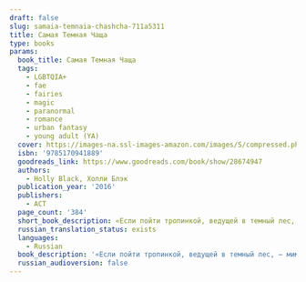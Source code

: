 ```yaml
---
draft: false
slug: samaia-temnaia-chashcha-711a5311
title: Самая Темная Чаща
type: books
params:
  book_title: Самая Темная Чаща
  tags:
    - LGBTQIA+
    - fae
    - fairies
    - magic
    - paranormal
    - romance
    - urban fantasy
    - young adult (YA)
  cover: https://images-na.ssl-images-amazon.com/images/S/compressed.photo.goodreads.com/books/1453485838i/28674947.jpg
  isbn: '9785170941889'
  goodreads_link: https://www.goodreads.com/book/show/28674947
  authors:
    - Holly Black, Холли Блэк
  publication_year: '2016'
  publishers:
    - АСТ
  page_count: '384'
  short_book_description: «Если пойти тропинкой, ведущей в темный лес, — мимо ручья и поваленного дерева, кишащего мокрицами и термитами, — то придешь к стеклянному гробу. Он стоит прямо на земле, а в нем спит мальчик — с...
  russian_translation_status: exists
  languages:
    - Russian
  book_description: '«Если пойти тропинкой, ведущей в темный лес, — мимо ручья и поваленного дерева, кишащего мокрицами и термитами, — то придешь к стеклянному гробу. Он стоит прямо на земле, а в нем спит мальчик — с рогами и острыми, как ножи, ушами.» – в детстве Хейзел думала, что этот мальчик — принц, и мечтала, что однажды он проснется, и будет мудро и справедливо править своим царством, и не будет таким жестоким и коварным, как многие феи и эльфы. Хейзел выросла и забыла истории, которые сочиняла о рогатом мальчике. Всем известно, что он никогда не проснется. Но однажды это все-таки произошло… Весь мир перевернулся вверх дном. И Хейзел ждет все, что полагается в таких случаях: любовь, предательство и подвиги.'
  russian_audioversion: false
---
```


